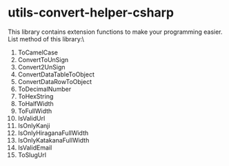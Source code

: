 # utils-convert-helper-csharp
This library contains extension functions to make your programming easier.\
List method of this library:\
1. ToCamelCase
2. ConvertToUnSign
3. Convert2UnSign
4. ConvertDataTableToObject
5. ConvertDataRowToObject
6. ToDecimalNumber
7. ToHexString
8. ToHalfWidth
9. ToFullWidth
10. IsValidUrl
11. IsOnlyKanji
12. IsOnlyHiraganaFullWidth
13. IsOnlyKatakanaFullWidth
14. IsValidEmail
15. ToSlugUrl